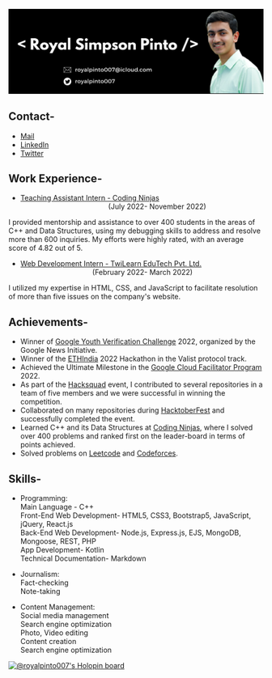 ![Header Image- Royal Simpson Pinto](readme-header.png)

## Contact-

- [Mail](mailto:royalpinto007@icloud.com)
- [LinkedIn](https://linkedin.com/in/royalpinto007)
- [Twitter](https://twitter.com/royalpinto007)

## Work Experience-

- [Teaching Assistant Intern - Coding Ninjas](https://bit.ly/3uTdJxv)             &nbsp; &nbsp; &nbsp; &nbsp; &nbsp; &nbsp; &nbsp;      &nbsp; &nbsp; &nbsp;    &nbsp; &nbsp; &nbsp; &nbsp; &nbsp; &nbsp; &nbsp; &nbsp; &nbsp; &nbsp; &nbsp; &nbsp; &nbsp; &nbsp; &nbsp; &nbsp;   &nbsp; &nbsp; &nbsp; &nbsp; &nbsp; &nbsp; &nbsp; &nbsp; &nbsp; &nbsp; &nbsp; &nbsp; &nbsp; &nbsp; &nbsp; &nbsp; &nbsp; &nbsp; &nbsp; &nbsp; &nbsp; &nbsp;           (July 2022- November 2022)

I provided mentorship and assistance to over 400 students in the areas of C++ and Data Structures, using my debugging skills to address and resolve more than 600 inquiries. My efforts were highly rated, with an average score of 4.82 out of 5.

- [Web Development Intern - TwiLearn EduTech Pvt. Ltd.](https://bit.ly/3V3xgFY)  &nbsp; &nbsp; &nbsp; &nbsp; &nbsp; &nbsp; &nbsp; &nbsp; &nbsp; &nbsp; &nbsp; &nbsp; &nbsp; &nbsp; &nbsp;   &nbsp; &nbsp; &nbsp; &nbsp; &nbsp; &nbsp; &nbsp; &nbsp; &nbsp;  &nbsp;  &nbsp; &nbsp; &nbsp; &nbsp; &nbsp; &nbsp; &nbsp; &nbsp; (February 2022- March 2022)

I utilized my expertise in HTML, CSS, and JavaScript to facilitate resolution of more than five issues on the company's website.
</pre>


## Achievements-

- Winner of [Google Youth Verification Challenge](https://bit.ly/3HAjoQF) 2022, organized by the Google News Initiative.
- Winner of the [ETHIndia](https://bit.ly/3YpORej) 2022 Hackathon in the Valist protocol track.
- Achieved the Ultimate Milestone in the [Google Cloud Facilitator Program](https://bit.ly/3W32JcH) 2022.
- As part of the [Hacksquad](https://bit.ly/3FSwasv) event, I contributed to several repositories in a team of five members and we were successful in winning the competition.
- Collaborated on many repositories during [HacktoberFest](https://bit.ly/3BDLUgq) and successfully completed the event.
- Learned C++ and its Data Structures at [Coding Ninjas](https://bit.ly/3VXv58i), where I solved over 400 problems and ranked first on the leader-board in terms of points achieved.
- Solved problems on [Leetcode](https://leetcode.com/royalpinto007/) and [Codeforces](https://codeforces.com/profile/royalpinto007).

## Skills-

- Programming:
<br/> Main Language - C++
<br/> Front-End Web Development- HTML5, CSS3, Bootstrap5, JavaScript, jQuery, React.js
<br/> Back-End Web Development- Node.js, Express.js, EJS, MongoDB, Mongoose, REST, PHP
<br/> App Development- Kotlin
<br/> Technical Documentation- Markdown

- Journalism:
<br/> Fact-checking
<br/> Note-taking

- Content Management:
<br/> Social media management
<br/> Search engine optimization
<br/> Photo, Video editing
<br/> Content creation
<br/> Search engine optimization

[![@royalpinto007's Holopin board](https://holopin.me/royalpinto007)](https://holopin.io/@royalpinto007)
